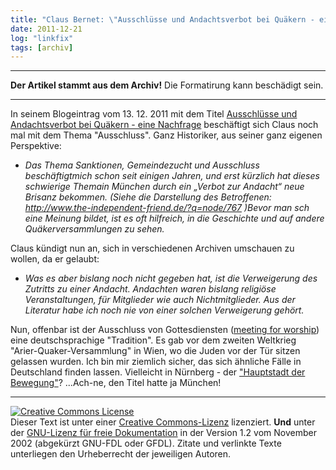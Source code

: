 ```yaml
---
title: "Claus Bernet: \"Ausschlüsse und Andachtsverbot bei Quäkern - eine Nachfrage\""
date: 2011-12-21
log: "linkfix"
tags: [archiv]
---
```

<hr><b>Der Artikel stammt aus dem Archiv!</b> Die Formatirung kann beschädigt sein.<hr>
<p>In seinem Blogeintrag vom 13. 12. 2011 mit dem Titel <a href="http://quaekernachrichten.blogspot.com/2011/12/ausschlusse-und-andachtsverbot-bei.html">Ausschlüsse und Andachtsverbot bei Quäkern - eine Nachfrage</a> beschäftigt sich Claus noch mal mit dem Thema "Ausschluss".  Ganz Historiker, aus seiner ganz eigenen Perspektive:

<ul><li><i>
Das Thema Sanktionen, Gemeindezucht und Ausschluss beschäftigtmich schon seit einigen Jahren, und erst kürzlich hat dieses schwierige Themain München durch ein „Verbot zur Andacht“ neue Brisanz bekommen. (Siehe die Darstellung des Betroffenen: <a href="http://www.the-independent-friend.de/?q=node/767">http://www.the-independent-friend.de/?q=node/767</a> )Bevor man sch eine Meinung bildet, ist es oft hilfreich, in die Geschichte und auf andere Quäkerversammlungen zu sehen. </i></li></ul></p>

<p>Claus kündigt nun an, sich in verschiedenen Archiven umschauen zu wollen, da er gelaubt:

<ul><li><i>
Was es aber bislang noch nicht gegeben hat, ist die Verweigerung des Zutritts zu einer Andacht. Andachten waren bislang religiöse Veranstaltungen, für Mitglieder wie auch Nichtmitglieder. Aus der Literatur habe ich noch nie von einer solchen Verweigerung gehört. 
 </i></li></ul></p>

<p>Nun, offenbar ist der Ausschluss von Gottesdiensten (<a href="http://de.wikipedia.org/wiki/Glossar_Quäkertum#Meeting for Worship">meeting for worship</a>) eine deutschsprachige "Tradition". Es gab vor dem zweiten Weltkrieg "Arier-Quaker-Versammlung" in Wien, wo die Juden vor der Tür sitzen gelassen wurden. Ich bin mir ziemlich sicher, das sich ähnliche Fälle in Deutschland finden lassen. Vielleicht in Nürnberg - der <a href="http://de.wikipedia.org/wiki/Hauptstadt_der_Bewegung">"Hauptstadt der Bewegung"</a>? ...Ach-ne, den Titel hatte  ja München! </p>



<hr />
<p><a href="http://creativecommons.org/licenses/by-sa/3.0/de/" rel="license"><img src="http://i.creativecommons.org/l/by-sa/3.0/de/88x31.png" style="border-width: 0pt;" alt="Creative Commons License" /></a><br />
Dieser <span rel="dc:type" href="http://purl.org/dc/dcmitype/Text" xmlns:dc="http://purl.org/dc/elements/1.1/">Text</span> ist unter einer <a href="http://creativecommons.org/licenses/by-sa/3.0/de/" rel="license">Creative Commons-Lizenz</a> lizenziert. <b>Und</b> unter der <a href="http://de.wikipedia.org/wiki/GFDL">GNU-Lizenz f&uuml;r freie Dokumentation</a> in der Version 1.2 vom November 2002 (abgek&uuml;rzt GNU-FDL oder GFDL). Zitate und verlinkte Texte unterliegen den Urheberrecht der jeweiligen Autoren.</p>

